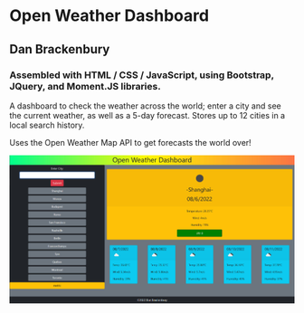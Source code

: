# Open Weather Dashboard
## Dan Brackenbury
### Assembled with HTML / CSS / JavaScript, using Bootstrap, JQuery, and Moment.JS libraries.

A dashboard to check the weather across the world; enter a city and see the current weather, as well as a 5-day forecast.
Stores up to 12 cities in a local search history.

Uses the Open Weather Map API to get forecasts the world over!

![Preview of Site](./assets/images/preview.jpg)
